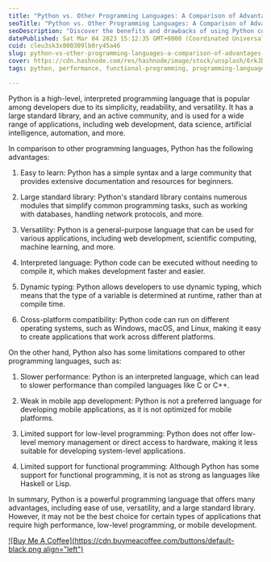 ```yaml
---
title: "Python vs. Other Programming Languages: A Comparison of Advantages and Limitations"
seoTitle: "Python vs. Other Programming Languages: A Comparison of Advantages and"
seoDescription: "Discover the benefits and drawbacks of using Python compared to other programming languages for your projects."
datePublished: Sat Mar 04 2023 15:12:35 GMT+0000 (Coordinated Universal Time)
cuid: cleu3sk3x000309lb0ry45a46
slug: python-vs-other-programming-languages-a-comparison-of-advantages-and-limitations
cover: https://cdn.hashnode.com/res/hashnode/image/stock/unsplash/6rkJD0Uxois/upload/be7f9f79f61fdab05f48a819e51fe04b.jpeg
tags: python, performance, functional-programming, programming-languages, low-level-programming

---
```


Python is a high-level, interpreted programming language that is popular among developers due to its simplicity, readability, and versatility. It has a large standard library, and an active community, and is used for a wide range of applications, including web development, data science, artificial intelligence, automation, and more.

In comparison to other programming languages, Python has the following advantages:

1. Easy to learn: Python has a simple syntax and a large community that provides extensive documentation and resources for beginners.
    
2. Large standard library: Python's standard library contains numerous modules that simplify common programming tasks, such as working with databases, handling network protocols, and more.
    
3. Versatility: Python is a general-purpose language that can be used for various applications, including web development, scientific computing, machine learning, and more.
    
4. Interpreted language: Python code can be executed without needing to compile it, which makes development faster and easier.
    
5. Dynamic typing: Python allows developers to use dynamic typing, which means that the type of a variable is determined at runtime, rather than at compile time.
    
6. Cross-platform compatibility: Python code can run on different operating systems, such as Windows, macOS, and Linux, making it easy to create applications that work across different platforms.
    

On the other hand, Python also has some limitations compared to other programming languages, such as:

1. Slower performance: Python is an interpreted language, which can lead to slower performance than compiled languages like C or C++.
    
2. Weak in mobile app development: Python is not a preferred language for developing mobile applications, as it is not optimized for mobile platforms.
    
3. Limited support for low-level programming: Python does not offer low-level memory management or direct access to hardware, making it less suitable for developing system-level applications.
    
4. Limited support for functional programming: Although Python has some support for functional programming, it is not as strong as languages like Haskell or Lisp.
    

In summary, Python is a powerful programming language that offers many advantages, including ease of use, versatility, and a large standard library. However, it may not be the best choice for certain types of applications that require high performance, low-level programming, or mobile development.

[![Buy Me A Coffee](https://cdn.buymeacoffee.com/buttons/default-black.png align="left")](https://www.buymeacoffee.com/yelk11)